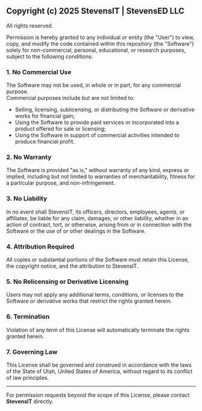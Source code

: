 ## Copyright (c) 2025 StevensIT | StevensED LLC

All rights reserved.

Permission is hereby granted to any individual or entity (the "User") to view, copy, and modify the code contained within this repository (the "Software") solely for non-commercial, personal, educational, or research purposes, subject to the following conditions:

### 1. No Commercial Use
The Software may not be used, in whole or in part, for any commercial purpose.  
Commercial purposes include but are not limited to:
- Selling, licensing, sublicensing, or distributing the Software or derivative works for financial gain;
- Using the Software to provide paid services or incorporated into a product offered for sale or licensing;
- Using the Software in support of commercial activities intended to produce financial profit.

### 2. No Warranty
The Software is provided "as is," without warranty of any kind, express or implied, including but not limited to warranties of merchantability, fitness for a particular purpose, and non-infringement.

### 3. No Liability
In no event shall StevensIT, its officers, directors, employees, agents, or affiliates, be liable for any claim, damages, or other liability, whether in an action of contract, tort, or otherwise, arising from or in connection with the Software or the use of or other dealings in the Software.

### 4. Attribution Required
All copies or substantial portions of the Software must retain this License, the copyright notice, and the attribution to StevensIT.

### 5. No Relicensing or Derivative Licensing
Users may not apply any additional terms, conditions, or licenses to the Software or derivative works that restrict the rights granted herein.

### 6. Termination
Violation of any term of this License will automatically terminate the rights granted herein.

### 7. Governing Law
This License shall be governed and construed in accordance with the laws of the State of Utah, United States of America, without regard to its conflict of law principles.

---

For permission requests beyond the scope of this License, please contact **StevensIT** directly.
